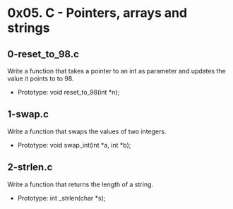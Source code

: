 # 0x05. C - Pointers, arrays and strings

## 0-reset_to_98.c
Write a function that takes a pointer to an int as parameter and updates the value it points to to 98.
- Prototype: void reset_to_98(int *n);

## 1-swap.c
Write a function that swaps the values of two integers.
- Prototype: void swap_int(int *a, int *b);

## 2-strlen.c
Write a function that returns the length of a string.
- Prototype: int _strlen(char *s);

##   
